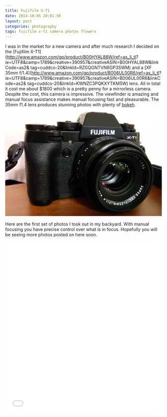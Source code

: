 ```yaml
---
title: Fujifilm X-T1
date: 2014-10-05 20:01:50
layout: post
categories: photography
tags: fujifilm x-t1 camera photos flowers
---
```

I was in the market for a new camera and after much research I decided on the
[Fujifilm X-T1](http://www.amazon.com/gp/product/B00HYAL88W/ref=as_li_tl?
ie=UTF8&amp;camp=1789&amp;creative=390957&amp;creativeASIN=B00HYAL88W&amp;linkCode=as2&amp;
tag=cuddco-20&amp;linkId=RZGQGNTVN6GP3SWM) and a [XF 35mm
f/1.4](http://www.amazon.com/gp/product/B006UL00R6/ref=as_li_tl?
ie=UTF8&amp;camp=1789&amp;creative=390957&amp;creativeASIN=B006UL00R6&amp;linkCode=as2&amp;
tag=cuddco-20&amp;linkId=KWNZC3PQKXYTKM5W) lens. All in total it cost me about $1800
which is a pretty penny for a mirrorless camera. Despite the cost, this camera
is impressive. The viewfinder is amazing and manual focus assistance makes
manual focusing fast and pleasurable. The 35mm f1.4 lens produces stunning
photos with plenty of [bokeh](https://en.wikipedia.org/wiki/Bokeh"). ![Fuji X-T1](/assets/images/xt1.jpg "Fuji X-T1")

Here are the first set of photos I took out in my backyard. With manual
focusing you have precise control over what is in focus. Hopefully you will be
seeing more photos posted on here soon.

<iframe class="imgur-album" width="100%" height="550" frameborder="0"
src="//imgur.com/a/oGpR5/embed?background=ffffff&amp;text=000000&amp;link=0055ff"></iframe>

